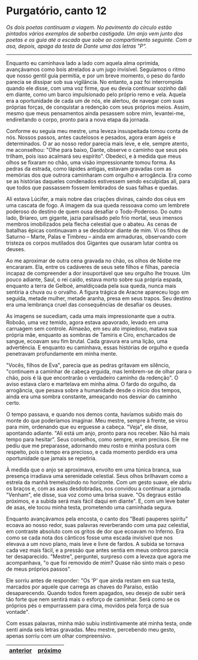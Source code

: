 # Purgatório, canto 12

_Os dois poetas continuam a viagem. No pavimento do círculo estão pintados vários exemplos de soberba castigada. Um anjo vem junto dos poetas e os guia até a escada que sobe ao compartimento seguinte. Com a asa, depois, apaga da testa de Dante uma das letras "P"._

---

Enquanto eu caminhava lado a lado com aquela alma oprimida, avançávamos como bois atrelados a um jugo invisível. Seguíamos o ritmo que nosso gentil guia permitia, e por um breve momento, o peso do fardo parecia se dissipar sob sua vigilância. No entanto, a paz foi interrompida quando ele disse, com uma voz firme, que eu devia continuar sozinho dali em diante, como um barco impulsionado pelo próprio remo e vela. Aquela era a oportunidade de cada um de nós, ele alertou, de navegar com suas próprias forças, de conquistar a redenção com seus próprios meios. Assim, mesmo que meus pensamentos ainda pesassem sobre mim, levantei-me, endireitando o corpo, pronto para a nova etapa da jornada.

Conforme eu seguia meu mestre, uma leveza insuspeitada tomou conta de nós. Nossos passos, antes cautelosos e pesados, agora eram ágeis e determinados. O ar ao nosso redor parecia mais leve, e ele, sempre atento, me aconselhou: "Olhe para baixo, Dante, observe o caminho que seus pés trilham, pois isso acalmará seu espírito". Obedeci, e à medida que meus olhos se fixaram no chão, uma visão impressionante tomou forma. As pedras da estrada, como lápides antigas, estavam gravadas com as memórias dos que outrora caminharam com orgulho e arrogância. Era como se as histórias daqueles condenados estivessem sendo esculpidas ali, para que todos que passassem fossem lembrados de suas falhas e quedas. 

Ali estava Lúcifer, a mais nobre das criações divinas, caindo dos céus em uma cascata de fogo. A imagem da sua queda ressoava como um lembrete poderoso do destino de quem ousa desafiar o Todo-Poderoso. Do outro lado, Briareo, um gigante, jazia paralisado pelo frio mortal, seus imensos membros imobilizados pela flecha celestial que o abateu. As cenas de batalhas épicas continuavam a se desdobrar diante de mim. Vi os filhos de Saturno – Marte, Palas e Timbreu – ainda em armaduras, observando com tristeza os corpos mutilados dos Gigantes que ousaram lutar contra os deuses.

Ao me aproximar de outra cena gravada no chão, os olhos de Niobe me encararam. Ela, entre os cadáveres de seus sete filhos e filhas, parecia incapaz de compreender a dor insuportável que seu orgulho lhe trouxe. Um pouco adiante, Saul, o rei caído, estava morto sobre sua própria espada, enquanto a terra de Gelboé, amaldiçoada pela sua queda, nunca mais sentiria a chuva ou o orvalho. A figura trágica de Aracne apareceu logo em seguida, metade mulher, metade aranha, presa em seus trapos. Seu destino era uma lembrança cruel das consequências de desafiar os deuses.

As imagens se sucediam, cada uma mais impressionante que a outra. Roboão, uma vez temido, agora estava apavorado, levado em uma carruagem sem controle. Almaeão, em seu ato impiedoso, matava sua própria mãe, enquanto as sombras de Tamiris e Ciro, encharcados de sangue, ecoavam seu fim brutal. Cada gravura era uma lição, uma advertência. E enquanto eu caminhava, essas histórias de orgulho e queda penetravam profundamente em minha mente. 

"Vocês, filhos de Eva", parecia que as pedras gritavam em silêncio, "continuem a caminhar de cabeça erguida, mas lembrem-se de olhar para o chão, pois é lá que encontrarão o verdadeiro caminho da redenção". O aviso estava claro e martelava em minha alma. O fardo do orgulho, da arrogância, que pesava sobre a humanidade desde o início dos tempos, ainda era uma sombra constante, ameaçando nos desviar do caminho certo.

O tempo passava, e quando nos demos conta, havíamos subido mais do monte do que poderíamos imaginar. Meu mestre, sempre à frente, se virou para mim, ordenando que eu erguesse a cabeça. "Veja", ele disse, apontando adiante. "Ali está um anjo, pronto para nos receber. Não há mais tempo para hesitar". Seus conselhos, como sempre, eram precisos. Ele me pediu que me preparasse, adornando meu rosto e minha postura com respeito, pois o tempo era precioso, e cada momento perdido era uma oportunidade que jamais se repetiria. 

À medida que o anjo se aproximava, envolto em uma túnica branca, sua presença irradiava uma serenidade celestial. Seus olhos brilhavam como a estrela da manhã tremeluzindo no horizonte. Com um gesto suave, ele abriu os braços e, com as asas desdobradas, nos convidou a continuar a jornada. "Venham", ele disse, sua voz como uma brisa suave. "Os degraus estão próximos, e a subida será mais fácil daqui em diante". E, com um leve bater de asas, ele tocou minha testa, prometendo uma caminhada segura. 

Enquanto avançávamos pela encosta, o canto dos "Beati pauperes spiritu" ecoava ao nosso redor, suas palavras reverberando com uma paz celestial, em contraste absoluto com os gritos de dor que ecoavam no Inferno. Era como se cada nota dos cânticos fosse uma escada invisível que nos elevava a um novo plano, mais leve e livre de fardos. A subida se tornava cada vez mais fácil, e a pressão que antes sentia em meus ombros parecia ter desaparecido. "Mestre", perguntei, surpreso com a leveza que agora me acompanhava, "o que foi removido de mim? Quase não sinto mais o peso de meus próprios passos". 

Ele sorriu antes de responder: "Os 'P' que ainda restam em sua testa, marcados por aquele que carrega as chaves do Paraíso, estão desaparecendo. Quando todos forem apagados, seu desejo de subir será tão forte que nem sentirá mais o esforço de caminhar. Será como se os próprios pés o empurrassem para cima, movidos pela força de sua vontade". 

Com essas palavras, minha mão subiu instintivamente até minha testa, onde senti ainda seis letras gravadas. Meu mestre, percebendo meu gesto, apenas sorriu com um olhar compreensivo.

| [anterior](/b_purgatorio/11/README.md) | [próximo](/b_purgatorio/13/README.md) |
|----------|---------|